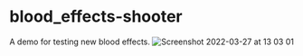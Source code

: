 # blood_effects-shooter
A demo for testing new blood effects.
![Screenshot 2022-03-27 at 13 03 01](https://user-images.githubusercontent.com/44081316/160278671-03ed4411-f29a-45a6-b991-9421aa83f700.png)
